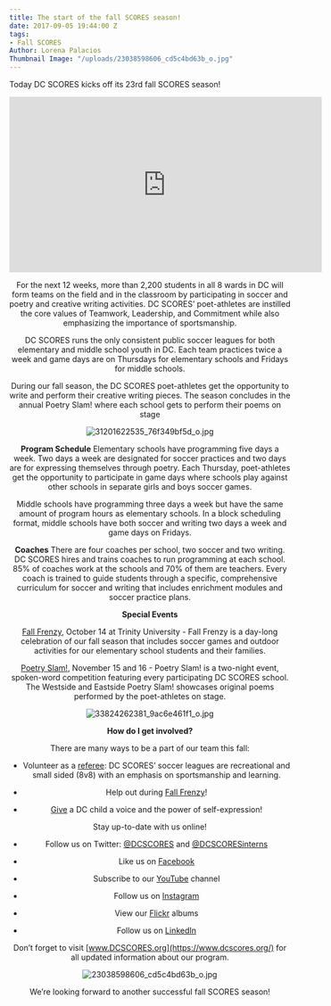 ```yaml
---
title: The start of the fall SCORES season!
date: 2017-09-05 19:44:00 Z
tags:
- Fall SCORES
Author: Lorena Palacios
Thumbnail Image: "/uploads/23038598606_cd5c4bd63b_o.jpg"
---
```


Today DC SCORES kicks off its 23rd fall SCORES season!

<center><iframe width="560" height="315" src="https://www.youtube.com/embed/LeU9CqD77Ac" frameborder="0" allowfullscreen></iframe><center>

For the next 12 weeks, more than 2,200 students in all 8 wards in DC will form teams on the field and in the classroom by participating in soccer and poetry and creative writing activities. DC SCORES’ poet-athletes are instilled the core values of Teamwork, Leadership, and Commitment while also emphasizing the importance of sportsmanship.

DC SCORES runs the only consistent public soccer leagues for both elementary and middle school youth in DC. Each team practices twice a week and game days are on Thursdays for elementary schools and Fridays for middle schools.

During our fall season, the DC SCORES poet-athletes get the opportunity to write and perform their creative writing pieces. The season concludes in the annual Poetry Slam! where each school gets to perform their poems on stage

![31201622535_76f349bf5d_o.jpg](/uploads/31201622535_76f349bf5d_o.jpg)

**Program Schedule**
Elementary schools have programming five days a week. Two days a week are designated for soccer practices and two days are for expressing themselves through poetry. Each Thursday, poet-athletes get the opportunity to participate in game days where schools play against other schools in separate girls and boys soccer games.

Middle schools have programming three days a week but have the same amount of program hours as elementary schools. In a block scheduling format, middle schools have both soccer and writing two days a week and game days on Fridays.

**Coaches**
There are four coaches per school, two soccer and two writing. DC SCORES hires and trains coaches to run programming at each school. 85% of coaches work at the schools and 70% of them are teachers. Every coach is trained to guide students through a specific, comprehensive curriculum for soccer and writing that includes enrichment modules and soccer practice plans.

**Special Events**

[Fall Frenzy](https://www.youtube.com/watch?v=VymAKyHkIrc), October 14 at Trinity University - Fall Frenzy is a day-long celebration of our fall season that includes soccer games and outdoor activities for our elementary school students and their families.

[Poetry Slam!](https://www.youtube.com/watch?v=V6lNjLysvbE&t=3s), November 15 and 16 - Poetry Slam! is a two-night event, spoken-word competition featuring every participating DC SCORES school. The Westside and Eastside Poetry Slam! showcases original poems performed by the poet-athletes on stage.

![33824262381_9ac6e461f1_o.jpg](/uploads/33824262381_9ac6e461f1_o.jpg)

**How do I get involved?**

There are many ways to be a part of our team this fall:

* Volunteer as a [referee](http://www.americascores.org/affiliates/dc/volunteer/volunteerapplication): DC SCORES’ soccer leagues are recreational and small sided (8v8) with an emphasis on sportsmanship and learning.

* Help out during [Fall Frenzy](https://www.dcscores.org/volunteer/)!

* [Give](https://connect.clickandpledge.com/w/Form/38684abc-e195-4fdb-aef3-2ed5aeb51d61?636153321160038799) a DC child a voice and the power of self-expression!

Stay up-to-date with us online!

* Follow us on Twitter: [@DCSCORES](https://twitter.com/DCSCORES) and [@DCSCORESinterns](https://twitter.com/DCSCORESInterns)

* Like us on [Facebook](https://www.facebook.com/DCSCORES/?ref=aymt_homepage_panel)

* Subscribe to our [YouTube](https://www.youtube.com/channel/UCNUQxAB_LRA7OyH9GtDs7LA?view_as=subscriber) channel

* Follow us on [Instagram](https://www.instagram.com/dc_scores/?hl=en)

* View our [Flickr](https://www.flickr.com/photos/dcscorespictures/albums) albums

* Follow us on [LinkedIn](https://www.linkedin.com/company/dc-scores)

Don’t forget to visit [www.DCSCORES.org](https://www.dcscores.org/) for all updated information about our program.

![23038598606_cd5c4bd63b_o.jpg](/uploads/23038598606_cd5c4bd63b_o.jpg)

We’re looking forward to another successful fall SCORES season!
